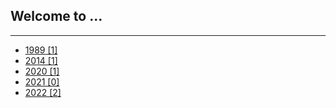 ## Welcome to ...

<link rel="shortcut icon" type="image/x-icon" href="favicon.ico">

---
- [1989 [1]](pages/page1989.md)
- [2014 [1]](pages/page2014.md)
- [2020 [1]](pages/page2020.md)
- [2021 [0]](pages/page2021.md)
- [2022 [2]](pages/page2022.md)
